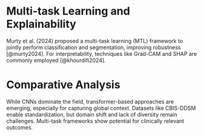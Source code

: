 # Multi-task Learning and Explainability

<!-- * Summarize tools such as Grad-CAM, LIME, SHAP.
* Discuss relevance for healthcare and interpretability. -->

Murty et al. (2024) proposed a multi-task learning (MTL) framework to jointly perform classification and segmentation, improving robustness [@murty2024]. For interpretability, techniques like Grad-CAM and SHAP are commonly employed [@khourdifi2024].

# Comparative Analysis

<!-- * Highlight common findings across sources.
* Identify gaps in current research.
* Explain how your project addresses these gaps or builds upon existing work. -->

While CNNs dominate the field, transformer-based approaches are emerging, especially for capturing global context. Datasets like CBIS-DDSM enable standardization, but domain shift and lack of diversity remain challenges. Multi-task frameworks show potential for clinically relevant outcomes.
